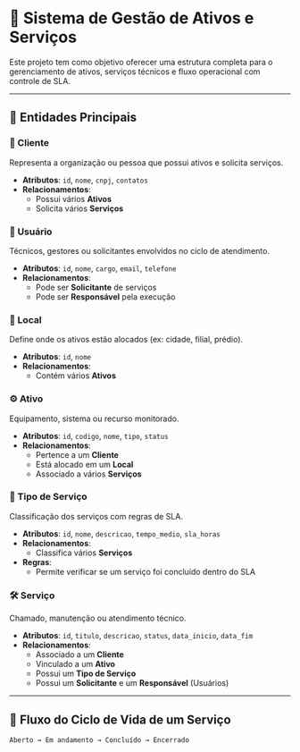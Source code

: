 # 📘 Sistema de Gestão de Ativos e Serviços

Este projeto tem como objetivo oferecer uma estrutura completa para o gerenciamento de ativos, serviços técnicos e fluxo operacional com controle de SLA.

---

## 🔑 Entidades Principais

### 🧍 Cliente
Representa a organização ou pessoa que possui ativos e solicita serviços.

- **Atributos**: `id`, `nome`, `cnpj`, `contatos`
- **Relacionamentos**:
  - Possui vários **Ativos**
  - Solicita vários **Serviços**

### 👤 Usuário
Técnicos, gestores ou solicitantes envolvidos no ciclo de atendimento.

- **Atributos**: `id`, `nome`, `cargo`, `email`, `telefone`
- **Relacionamentos**:
  - Pode ser **Solicitante** de serviços
  - Pode ser **Responsável** pela execução

### 📍 Local
Define onde os ativos estão alocados (ex: cidade, filial, prédio).

- **Atributos**: `id`, `nome`
- **Relacionamentos**:
  - Contém vários **Ativos**

### ⚙️ Ativo
Equipamento, sistema ou recurso monitorado.

- **Atributos**: `id`, `codigo`, `nome`, `tipo`, `status`
- **Relacionamentos**:
  - Pertence a um **Cliente**
  - Está alocado em um **Local**
  - Associado a vários **Serviços**

### 🧾 Tipo de Serviço
Classificação dos serviços com regras de SLA.

- **Atributos**: `id`, `nome`, `descricao`, `tempo_medio`, `sla_horas`
- **Relacionamentos**:
  - Classifica vários **Serviços**
- **Regras**:
  - Permite verificar se um serviço foi concluído dentro do SLA

### 🛠️ Serviço
Chamado, manutenção ou atendimento técnico.

- **Atributos**: `id`, `titulo`, `descricao`, `status`, `data_inicio`, `data_fim`
- **Relacionamentos**:
  - Associado a um **Cliente**
  - Vinculado a um **Ativo**
  - Possui um **Tipo de Serviço**
  - Possui um **Solicitante** e um **Responsável** (Usuários)

---

## 🔄 Fluxo do Ciclo de Vida de um Serviço

```text
Aberto → Em andamento → Concluído → Encerrado